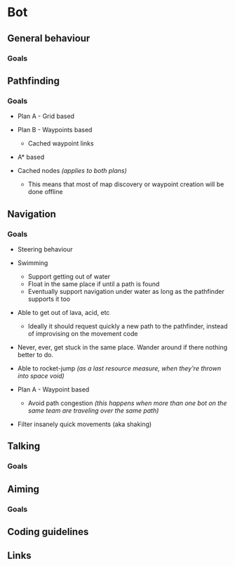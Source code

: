 Bot
===

General behaviour
-----------------

### Goals

Pathfinding
-----------

### Goals

-   Plan A - Grid based

-   Plan B - Waypoints based
    -   Cached waypoint links

-   A\* based

-   Cached nodes _(applies to both plans)_
    -   This means that most of map discovery or waypoint creation will be done offline

Navigation
----------

### Goals

-   Steering behaviour

-   Swimming
    -   Support getting out of water
    -   Float in the same place if until a path is found
    -   Eventually support navigation under water as long as the pathfinder supports it too

-   Able to get out of lava, acid, etc
    -   Ideally it should request quickly a new path to the pathfinder, instead of improvising on the movement code

-   Never, ever, get stuck in the same place. Wander around if there nothing better to do.

-   Able to rocket-jump _(as a last resource measure, when they're thrown into space void)_

-   Plan A - Waypoint based
    -   Avoid path congestion _(this happens when more than one bot on the same team are traveling over the same path)_

-   Filter insanely quick movements (aka shaking)

Talking
-------

### Goals

Aiming
------

### Goals

Coding guidelines
-----------------

Links
-----
